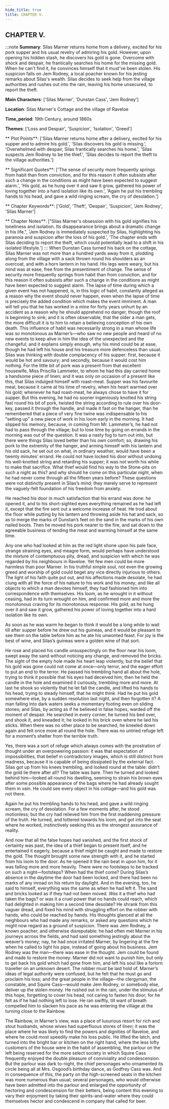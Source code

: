 ```yaml
---
hide_title: true
title: CHAPTER V.
---
```

## CHAPTER V.
:::note
**Summary**:
Silas Marner returns home from a delivery, excited for his pork supper and his usual revelry of admiring his gold. However, upon opening his hidden stash, he discovers his gold is gone. Overcome with shock and despair, he frantically searches his home for the missing gold. When he can't find it, he convinces himself that it must've been stolen. His suspicion falls on Jem Rodney, a local poacher known for his jesting remarks about Silas's wealth. Silas decides to seek help from the village authorities and rushes out into the rain, leaving his home unsecured, to report the theft.

**Main Characters**:
['Silas Marner', 'Dunstan Cass', 'Jem Rodney']

**Location**:
Silas Marner's Cottage and the village of Raveloe

**Time_period**:
19th Century, around 1860s

**Themes**:
['Loss and Despair', 'Suspicion', 'Isolation', 'Greed']

** Plot Points**:
['Silas Marner returns home after a delivery, excited for his supper and to admire his gold.', 'Silas discovers his gold is missing.', 'Overwhelmed with despair, Silas frantically searches his home.', 'Silas suspects Jem Rodney to be the thief.', 'Silas decides to report the theft to the village authorities.']

** Significant Quotes**:
['The sense of security more frequently springs from habit than from conviction, and for this reason it often subsists after such a change in the conditions as might have been expected to suggest alarm.', 'His gold, as he hung over it and saw it grow, gathered his power of loving together into a hard isolation like its own.', 'Again he put his trembling hands to his head, and gave a wild ringing scream, the cry of desolation.']

** Chapter Keywords**:
['Gold', 'Theft', 'Despair', 'Suspicion', 'Jem Rodney', 'Silas Marner']

** Chapter Notes**:
["Silas Marner's obsession with his gold signifies his loneliness and isolation. Its disappearance brings about a dramatic change in his life.", 'Jem Rodney is immediately suspected by Silas, highlighting his paranoia and suspicion after the loss of his gold.', 'The chapter ends with Silas deciding to report the theft, which could potentially lead to a shift in his isolated lifestyle.']
:::
When Dunstan Cass turned his back on the cottage, Silas Marner was not more than a hundred yards away from it, plodding along from the village with a sack thrown round his shoulders as an overcoat, and with a horn lantern in his hand. His legs were weary, but his mind was at ease, free from the presentiment of change. The sense of security more frequently springs from habit than from conviction, and for this reason it often subsists after such a change in the conditions as might have been expected to suggest alarm. The lapse of time during which a given event has not happened, is, in this logic of habit, constantly alleged as a reason why the event should never happen, even when the lapse of time is precisely the added condition which makes the event imminent. A man will tell you that he has worked in a mine for forty years unhurt by an accident as a reason why he should apprehend no danger, though the roof is beginning to sink; and it is often observable, that the older a man gets, the more difficult it is to him to retain a believing conception of his own death. This influence of habit was necessarily strong in a man whose life was so monotonous as Marner’s—who saw no new people and heard of no new events to keep alive in him the idea of the unexpected and the changeful; and it explains simply enough, why his mind could be at ease, though he had left his house and his treasure more defenceless than usual. Silas was thinking with double complacency of his supper: first, because it would be hot and savoury; and secondly, because it would cost him nothing. For the little bit of pork was a present from that excellent housewife, Miss Priscilla Lammeter, to whom he had this day carried home a handsome piece of linen; and it was only on occasion of a present like this, that Silas indulged himself with roast-meat. Supper was his favourite meal, because it came at his time of revelry, when his heart warmed over his gold; whenever he had roast-meat, he always chose to have it for supper. But this evening, he had no sooner ingeniously knotted his string fast round his bit of pork, twisted the string according to rule over his door-key, passed it through the handle, and made it fast on the hanger, than he remembered that a piece of very fine twine was indispensable to his “setting up” a new piece of work in his loom early in the morning. It had slipped his memory, because, in coming from Mr. Lammeter’s, he had not had to pass through the village; but to lose time by going on errands in the morning was out of the question. It was a nasty fog to turn out into, but there were things Silas loved better than his own comfort; so, drawing his pork to the extremity of the hanger, and arming himself with his lantern and his old sack, he set out on what, in ordinary weather, would have been a twenty minutes’ errand. He could not have locked his door without undoing his well-knotted string and retarding his supper; it was not worth his while to make that sacrifice. What thief would find his way to the Stone-pits on such a night as this? and why should he come on this particular night, when he had never come through all the fifteen years before? These questions were not distinctly present in Silas’s mind; they merely serve to represent the vaguely-felt foundation of his freedom from anxiety. 

He reached his door in much satisfaction that his errand was done: he opened it, and to his short-sighted eyes everything remained as he had left it, except that the fire sent out a welcome increase of heat. He trod about the floor while putting by his lantern and throwing aside his hat and sack, so as to merge the marks of Dunstan’s feet on the sand in the marks of his own nailed boots. Then he moved his pork nearer to the fire, and sat down to the agreeable business of tending the meat and warming himself at the same time. 

Any one who had looked at him as the red light shone upon his pale face, strange straining eyes, and meagre form, would perhaps have understood the mixture of contemptuous pity, dread, and suspicion with which he was regarded by his neighbours in Raveloe. Yet few men could be more harmless than poor Marner. In his truthful simple soul, not even the growing greed and worship of gold could beget any vice directly injurious to others. The light of his faith quite put out, and his affections made desolate, he had clung with all the force of his nature to his work and his money; and like all objects to which a man devotes himself, they had fashioned him into correspondence with themselves. His loom, as he wrought in it without ceasing, had in its turn wrought on him, and confirmed more and more the monotonous craving for its monotonous response. His gold, as he hung over it and saw it grow, gathered his power of loving together into a hard isolation like its own. 

As soon as he was warm he began to think it would be a long while to wait till after supper before he drew out his guineas, and it would be pleasant to see them on the table before him as he ate his unwonted feast. For joy is the best of wine, and Silas’s guineas were a golden wine of that sort. 

He rose and placed his candle unsuspectingly on the floor near his loom, swept away the sand without noticing any change, and removed the bricks. The sight of the empty hole made his heart leap violently, but the belief that his gold was gone could not come at once—only terror, and the eager effort to put an end to the terror. He passed his trembling hand all about the hole, trying to think it possible that his eyes had deceived him; then he held the candle in the hole and examined it curiously, trembling more and more. At last he shook so violently that he let fall the candle, and lifted his hands to his head, trying to steady himself, that he might think. Had he put his gold somewhere else, by a sudden resolution last night, and then forgotten it? A man falling into dark waters seeks a momentary footing even on sliding stones; and Silas, by acting as if he believed in false hopes, warded off the moment of despair. He searched in every corner, he turned his bed over, and shook it, and kneaded it; he looked in his brick oven where he laid his sticks. When there was no other place to be searched, he kneeled down again and felt once more all round the hole. There was no untried refuge left for a moment’s shelter from the terrible truth. 

Yes, there was a sort of refuge which always comes with the prostration of thought under an overpowering passion: it was that expectation of impossibilities, that belief in contradictory images, which is still distinct from madness, because it is capable of being dissipated by the external fact. Silas got up from his knees trembling, and looked round at the table: didn’t the gold lie there after all? The table was bare. Then he turned and looked behind him—looked all round his dwelling, seeming to strain his brown eyes after some possible appearance of the bags where he had already sought them in vain. He could see every object in his cottage—and his gold was not there. 

Again he put his trembling hands to his head, and gave a wild ringing scream, the cry of desolation. For a few moments after, he stood motionless; but the cry had relieved him from the first maddening pressure of the truth. He turned, and tottered towards his loom, and got into the seat where he worked, instinctively seeking this as the strongest assurance of reality. 

And now that all the false hopes had vanished, and the first shock of certainty was past, the idea of a thief began to present itself, and he entertained it eagerly, because a thief might be caught and made to restore the gold. The thought brought some new strength with it, and he started from his loom to the door. As he opened it the rain beat in upon him, for it was falling more and more heavily. There were no footsteps to be tracked on such a night—footsteps? When had the thief come? During Silas’s absence in the daytime the door had been locked, and there had been no marks of any inroad on his return by daylight. And in the evening, too, he said to himself, everything was the same as when he had left it. The sand and bricks looked as if they had not been moved. _Was_ it a thief who had taken the bags? or was it a cruel power that no hands could reach, which had delighted in making him a second time desolate? He shrank from this vaguer dread, and fixed his mind with struggling effort on the robber with hands, who could be reached by hands. His thoughts glanced at all the neighbours who had made any remarks, or asked any questions which he might now regard as a ground of suspicion. There was Jem Rodney, a known poacher, and otherwise disreputable: he had often met Marner in his journeys across the fields, and had said something jestingly about the weaver’s money; nay, he had once irritated Marner, by lingering at the fire when he called to light his pipe, instead of going about his business. Jem Rodney was the man—there was ease in the thought. Jem could be found and made to restore the money: Marner did not want to punish him, but only to get back his gold which had gone from him, and left his soul like a forlorn traveller on an unknown desert. The robber must be laid hold of. Marner’s ideas of legal authority were confused, but he felt that he must go and proclaim his loss; and the great people in the village—the clergyman, the constable, and Squire Cass—would make Jem Rodney, or somebody else, deliver up the stolen money. He rushed out in the rain, under the stimulus of this hope, forgetting to cover his head, not caring to fasten his door; for he felt as if he had nothing left to lose. He ran swiftly, till want of breath compelled him to slacken his pace as he was entering the village at the turning close to the Rainbow. 

The Rainbow, in Marner’s view, was a place of luxurious resort for rich and stout husbands, whose wives had superfluous stores of linen; it was the place where he was likely to find the powers and dignities of Raveloe, and where he could most speedily make his loss public. He lifted the latch, and turned into the bright bar or kitchen on the right hand, where the less lofty customers of the house were in the habit of assembling, the parlour on the left being reserved for the more select society in which Squire Cass frequently enjoyed the double pleasure of conviviality and condescension. But the parlour was dark to-night, the chief personages who ornamented its circle being all at Mrs. Osgood’s birthday dance, as Godfrey Cass was. And in consequence of this, the party on the high-screened seats in the kitchen was more numerous than usual; several personages, who would otherwise have been admitted into the parlour and enlarged the opportunity of hectoring and condescension for their betters, being content this evening to vary their enjoyment by taking their spirits-and-water where they could themselves hector and condescend in company that called for beer. 

